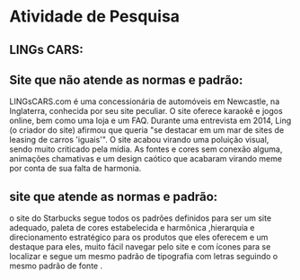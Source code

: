 # Atividade de Pesquisa
## LINGs CARS:
## Site que não atende as normas e padrão:
LINGsCARS.com é uma concessionária de automóveis em Newcastle, na Inglaterra, conhecida por seu site peculiar. O site oferece karaokê e jogos online, bem como uma loja e um FAQ. Durante uma entrevista em 2014, Ling (o criador do site) afirmou que queria "se destacar em um mar de sites de leasing de carros 'iguais'". O site acabou virando uma poluição visual, sendo muito criticado pela mídia. As fontes e cores sem conexão alguma, animações chamativas e um design caótico que acabaram virando meme por conta de sua falta de harmonia. 
## site que atende as normas e  padrão:
o site do Starbucks segue todos os padrões definidos para ser um site adequado, paleta de cores estabelecida e harmônica ,hierarquia e direcionamento estratégico para os produtos que eles oferecem e um destaque para eles, muito fácil navegar pelo site e com ícones para se localizar e segue um mesmo padrão de tipografia com letras seguindo o mesmo padrão de fonte .

